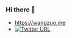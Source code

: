 ### Hi there 👋

- https://wangzuo.me
- [![Twitter URL](https://img.shields.io/twitter/url/https/twitter.com/wang_zuo.svg?style=social&label=Follow%20%40wang_zuo)](https://twitter.com/wang_zuo)
